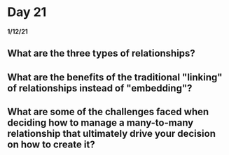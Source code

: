 # Day 21
__1/12/21__

## What are the three types of relationships?

## What are the benefits of the traditional "linking" of relationships instead of "embedding"?

## What are some of the challenges faced when deciding how to manage a many-to-many relationship that ultimately drive your decision on how to create it?
